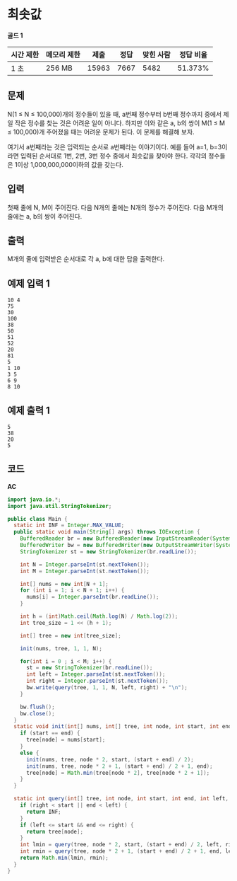 # 최솟값 

**골드 1**

|시간 제한	|메모리 제한	|제출	|정답	|맞힌 사람|	정답 비율|
|---|---|---|---|---|---|
|1 초|	256 MB	|15963|	7667|	5482|	51.373%|

## 문제 

N(1 ≤ N ≤ 100,000)개의 정수들이 있을 때, a번째 정수부터 b번째 정수까지 중에서 제일 작은 정수를 찾는 것은 어려운 일이 아니다. 하지만 이와 같은 a, b의 쌍이 M(1 ≤ M ≤ 100,000)개 주어졌을 때는 어려운 문제가 된다. 이 문제를 해결해 보자.

여기서 a번째라는 것은 입력되는 순서로 a번째라는 이야기이다. 예를 들어 a=1, b=3이라면 입력된 순서대로 1번, 2번, 3번 정수 중에서 최솟값을 찾아야 한다. 각각의 정수들은 1이상 1,000,000,000이하의 값을 갖는다.

## 입력 

첫째 줄에 N, M이 주어진다. 다음 N개의 줄에는 N개의 정수가 주어진다. 다음 M개의 줄에는 a, b의 쌍이 주어진다.

## 출력 

M개의 줄에 입력받은 순서대로 각 a, b에 대한 답을 출력한다.

## 예제 입력 1

```
10 4
75
30
100
38
50
51
52
20
81
5
1 10
3 5
6 9
8 10
```

## 예제 출력 1

```
5
38
20
5
```

## 코드

**AC**

```java
import java.io.*;
import java.util.StringTokenizer;

public class Main {
  static int INF = Integer.MAX_VALUE;
  public static void main(String[] args) throws IOException {
    BufferedReader br = new BufferedReader(new InputStreamReader(System.in));
    BufferedWriter bw = new BufferedWriter(new OutputStreamWriter(System.out));
    StringTokenizer st = new StringTokenizer(br.readLine());

    int N = Integer.parseInt(st.nextToken());
    int M = Integer.parseInt(st.nextToken());

    int[] nums = new int[N + 1];
    for (int i = 1; i < N + 1; i++) {
      nums[i] = Integer.parseInt(br.readLine());
    }

    int h = (int)Math.ceil(Math.log(N) / Math.log(2));
    int tree_size = 1 << (h + 1);

    int[] tree = new int[tree_size];

    init(nums, tree, 1, 1, N);

    for(int i = 0 ; i < M; i++) {
      st = new StringTokenizer(br.readLine());
      int left = Integer.parseInt(st.nextToken());
      int right = Integer.parseInt(st.nextToken());
      bw.write(query(tree, 1, 1, N, left, right) + "\n");
    }

    bw.flush();
    bw.close();
  }
  static void init(int[] nums, int[] tree, int node, int start, int end) {
    if (start == end) {
      tree[node] = nums[start];
    }
    else {
      init(nums, tree, node * 2, start, (start + end) / 2);
      init(nums, tree, node * 2 + 1, (start + end) / 2 + 1, end);
      tree[node] = Math.min(tree[node * 2], tree[node * 2 + 1]);
    }
  }

  static int query(int[] tree, int node, int start, int end, int left, int right) {
    if (right < start || end < left) {
      return INF;
    }
    if (left <= start && end <= right) {
      return tree[node];
    }
    int lmin = query(tree, node * 2, start, (start + end) / 2, left, right);
    int rmin = query(tree, node * 2 + 1, (start + end) / 2 + 1, end, left, right);
    return Math.min(lmin, rmin);
  }
}
```